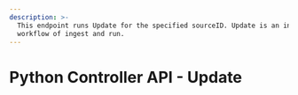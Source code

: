 ```yaml
---
description: >-
  This endpoint runs Update for the specified sourceID. Update is an integrated
  workflow of ingest and run.
---
```


# Python Controller API - Update

